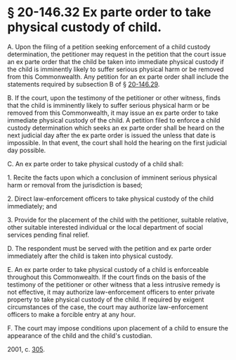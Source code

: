 # § 20-146.32 Ex parte order to take physical custody of child.

<p>A. Upon the filing of a petition seeking enforcement of a child custody determination, the petitioner may request in the petition that the court issue an ex parte order that the child be taken into immediate physical custody if the child is imminently likely to suffer serious physical harm or be removed from this Commonwealth. Any petition for an ex parte order shall include the statements required by subsection B of § <a href='http://law.lis.virginia.gov/vacode/20-146.29/'>20-146.29</a>.</p><p>B. If the court, upon the testimony of the petitioner or other witness, finds that the child is imminently likely to suffer serious physical harm or be removed from this Commonwealth, it may issue an ex parte order to take immediate physical custody of the child. A petition filed to enforce a child custody determination which seeks an ex parte order shall be heard on the next judicial day after the ex parte order is issued the unless that date is impossible. In that event, the court shall hold the hearing on the first judicial day possible.</p><p>C. An ex parte order to take physical custody of a child shall:</p><p>1. Recite the facts upon which a conclusion of imminent serious physical harm or removal from the jurisdiction is based;</p><p>2. Direct law-enforcement officers to take physical custody of the child immediately; and</p><p>3. Provide for the placement of the child with the petitioner, suitable relative, other suitable interested individual or the local department of social services pending final relief.</p><p>D. The respondent must be served with the petition and ex parte order immediately after the child is taken into physical custody.</p><p>E. An ex parte order to take physical custody of a child is enforceable throughout this Commonwealth. If the court finds on the basis of the testimony of the petitioner or other witness that a less intrusive remedy is not effective, it may authorize law-enforcement officers to enter private property to take physical custody of the child. If required by exigent circumstances of the case, the court may authorize law-enforcement officers to make a forcible entry at any hour.</p><p>F. The court may impose conditions upon placement of a child to ensure the appearance of the child and the child's custodian.</p><p>2001, c. <a href='http://lis.virginia.gov/cgi-bin/legp604.exe?011+ful+CHAP0305'>305</a>.</p>